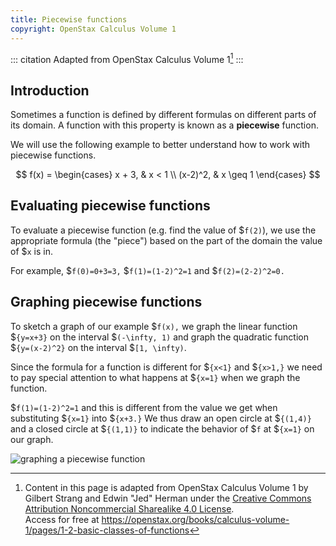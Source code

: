 ```yaml
---
title: Piecewise functions
copyright: OpenStax Calculus Volume 1
---
```


<!-- prettier-ignore-start -->
::: citation
Adapted from OpenStax Calculus Volume 1[^cite]
:::
<!-- prettier-ignore-end -->

## Introduction

Sometimes a function is defined by different formulas on different parts of its
domain. A function with this property is known as a **piecewise** function.

We will use the following example to better understand how to work with
piecewise functions.

$$ f(x) = \begin{cases} x + 3, & x < 1 \\ (x-2)^2, & x \geq 1 \end{cases} $$

## Evaluating piecewise functions

To evaluate a piecewise function (e.g. find the value of
$`f(2)`), we use the
appropriate formula (the "piece") based on the part of the domain the value of
$`x`
is in.

For example, $`f(0)=0+3=3,` $`f(1)=(1-2)^2=1` and $`f(2)=(2-2)^2=0.`

## Graphing piecewise functions

To sketch a graph of our example $`f(x),` we graph the linear function
$`{y=x+3}`
on the interval $`(-\infty, 1)` and graph the quadratic function
$`{y=(x-2)^2}`
on the interval $`[1, \infty)`.

Since the formula for a function is different for $`{x<1}` and $`{x>1,}` we need
to pay special attention to what happens at $`{x=1}` when we graph the function.

$`f(1)=(1-2)^2=1` and this is different from the value we get when substituting
$`{x=1}`
into
$`{x+3.}` We thus draw an open circle at $`{(1,4)}` and a closed circle at
$`{(1,1)}`
to indicate the behavior of $`f` at $`{x=1}` on our graph.

![graphing a piecewise function](/images/h2/fns/openStax_functions_piecewise.jpeg)

[^cite]:
    Content in this page is adapted from OpenStax Calculus Volume 1 by Gilbert
    Strang and Edwin "Jed" Herman under the
    [Creative Commons Attribution Noncommercial Sharealike 4.0 License](https://creativecommons.org/licenses/by-nc-sa/4.0).\
    Access
    for free at
    <https://openstax.org/books/calculus-volume-1/pages/1-2-basic-classes-of-functions>
